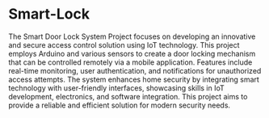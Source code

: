 # Smart-Lock
The Smart Door Lock System Project focuses on developing an innovative and secure access control solution using IoT technology. This project employs Arduino and various sensors to create a door locking mechanism that can be controlled remotely via a mobile application. Features include real-time monitoring, user authentication, and notifications for unauthorized access attempts. The system enhances home security by integrating smart technology with user-friendly interfaces, showcasing skills in IoT development, electronics, and software integration. This project aims to provide a reliable and efficient solution for modern security needs.
